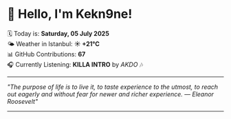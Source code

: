 # 👋 Hello, I'm Kekn9ne!

🗓️ Today is: **Saturday, 05 July 2025**  
🌤️ Weather in Istanbul: **☀️   +21°C**  
📊 GitHub Contributions: **67**  
🎧 Currently Listening: **KILLA INTRO** by *AKDO* 🎶

---

_"The purpose of life is to live it, to taste experience to the utmost, to reach out eagerly and without fear for newer and richer experience. — *Eleanor Roosevelt*"_

---
